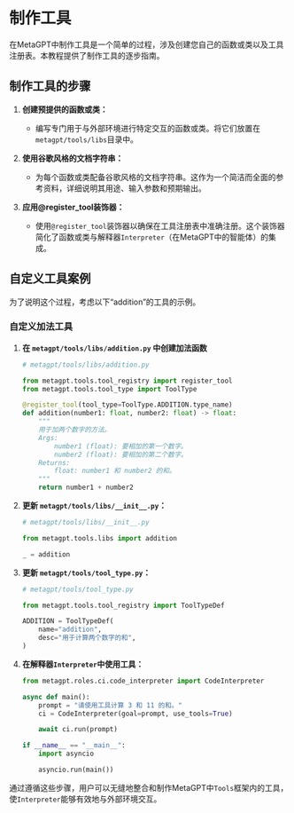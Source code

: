 # 制作工具

在MetaGPT中制作工具是一个简单的过程，涉及创建您自己的函数或类以及工具注册表。本教程提供了制作工具的逐步指南。

## 制作工具的步骤

1. **创建预提供的函数或类：**

   - 编写专门用于与外部环境进行特定交互的函数或类。将它们放置在`metagpt/tools/libs`目录中。

2. **使用谷歌风格的文档字符串：**

   - 为每个函数或类配备谷歌风格的文档字符串。这作为一个简洁而全面的参考资料，详细说明其用途、输入参数和预期输出。

3. **应用@register_tool装饰器：**
   - 使用`@register_tool`装饰器以确保在工具注册表中准确注册。这个装饰器简化了函数或类与解释器`Interpreter`（在MetaGPT中的智能体）的集成。

## 自定义工具案例

为了说明这个过程，考虑以下“addition”的工具的示例。

### 自定义加法工具

1. **在 `metagpt/tools/libs/addition.py` 中创建加法函数**

   ```python
   # metagpt/tools/libs/addition.py

   from metagpt.tools.tool_registry import register_tool
   from metagpt.tools.tool_type import ToolType

   @register_tool(tool_type=ToolType.ADDITION.type_name)
   def addition(number1: float, number2: float) -> float:
       """
       用于加两个数字的方法。
       Args:
           number1 (float): 要相加的第一个数字。
           number2 (float): 要相加的第二个数字。
       Returns:
           float: number1 和 number2 的和。
       """
       return number1 + number2
   ```

2. **更新 `metagpt/tools/libs/__init__.py`：**

   ```python
   # metagpt/tools/libs/__init__.py

   from metagpt.tools.libs import addition

   _ = addition
   ```

3. **更新 `metagpt/tools/tool_type.py`：**

   ```python
   # metagpt/tools/tool_type.py

   from metagpt.tools.tool_registry import ToolTypeDef

   ADDITION = ToolTypeDef(
       name="addition",
       desc="用于计算两个数字的和",
   )
   ```

4. **在解释器`Interpreter`中使用工具：**

   ```python
   from metagpt.roles.ci.code_interpreter import CodeInterpreter

   async def main():
       prompt = "请使用工具计算 3 和 11 的和。"
       ci = CodeInterpreter(goal=prompt, use_tools=True)

       await ci.run(prompt)

   if __name__ == "__main__":
       import asyncio

       asyncio.run(main())
   ```

通过遵循这些步骤，用户可以无缝地整合和制作MetaGPT中`Tools`框架内的工具，使`Interpreter`能够有效地与外部环境交互。
